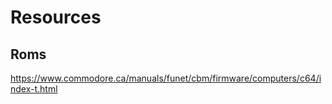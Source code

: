 
# Resources
## Roms
https://www.commodore.ca/manuals/funet/cbm/firmware/computers/c64/index-t.html
